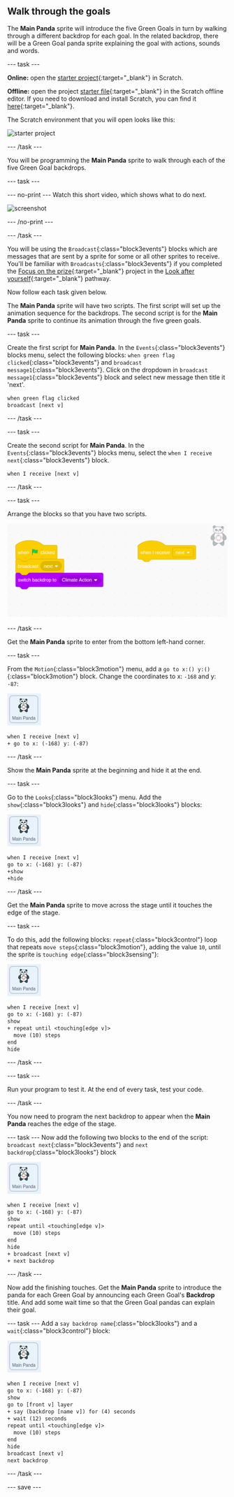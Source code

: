 ## Walk through the goals

The **Main Panda** sprite will introduce the five Green Goals in turn by walking through a different backdrop for each goal. In the related backdrop, there will be a Green Goal panda sprite explaining the goal with actions, sounds and words.

--- task ---

**Online:** open the [starter project](http://rpf.io/p/en/projectName-on){:target="_blank"} in Scratch.

**Offline:** open the project [starter file](http://rpf.io/p/en/projectName-get){:target="_blank"} in the Scratch offline editor. If you need to download and install Scratch, you can find it [here](https://scratch.mit.edu/download){:target="_blank"}.

The Scratch environment that you will open looks like this:

![starter project](images/starter_project.png)

--- /task ---

You will be programming the **Main Panda** sprite to walk through each of the five Green Goal backdrops.

--- task ---

--- no-print ---
Watch this short video, which shows what to do next.

![screenshot](images/NOTNAMEDYET.gif)

--- /no-print ---

--- /task ---

You will be using the `Broadcast`{:class="block3events"} blocks which are messages that are sent by a sprite for some or all other sprites to receive. You'll be familiar with `Broadcasts`{:class="block3events"} if you completed the [Focus on the prize](https://learning-admin.raspberrypi.org/en/projects/focus-on-the-prize){:target="_blank"} project in the [Look after yourself](https://projects.raspberrypi.org/en/pathways/look-after-yourself){:target="_blank"} pathway.

Now follow each task given below.

The **Main Panda** sprite will have two scripts. The first script will set up the animation sequence for the backdrops. The second script is for the **Main Panda** sprite to continue its animation through the five green goals.

--- task ---

Create the first script for **Main Panda**. In the `Events`{:class="block3events"} blocks menu, select the following blocks: `when green flag clicked`{:class="block3events"} and `broadcast message1`{:class="block3events"}. Click on the dropdown in `broadcast message1`{:class="block3events"} block and select new message then title it 'next'.

```blocks3
when green flag clicked
broadcast [next v]
```

--- /task ---

--- task ---

Create the second script for **Main Panda**. In the `Events`{:class="block3events"} blocks menu, select the `when I receive next`{:class="block3events"} block.

```blocks3
when I receive [next v]
```
--- /task ---

--- task ---

Arrange the blocks so that you have two scripts. 

![screenshot of the two scripts side by side](images/broadcast-scripts.png)

--- /task ---

Get the **Main Panda** sprite to enter from the bottom left-hand corner.

--- task ---

From the `Motion`{:class="block3motion"} menu, add a `go to x:() y:()`{:class="block3motion"} block. Change the coordinates to x: `-168` and y: `-87`:

![image of the main Panda sprite](images/mainpanda-sprite.png)

```blocks3
when I receive [next v]
+ go to x: (-168) y: (-87)
```

--- /task ---

Show the **Main Panda** sprite at the beginning and hide it at the end.

--- task ---

Go to the `Looks`{:class="block3looks"} menu. Add the `show`{:class="block3looks"} and `hide`{:class="block3looks"} blocks:

![image of the main Panda sprite](images/mainpanda-sprite.png)

```blocks3
when I receive [next v]
go to x: (-168) y: (-87)
+show
+hide
```

--- /task ---

Get the **Main Panda** sprite to move across the stage until it touches the edge of the stage.

--- task ---

To do this, add the following blocks: `repeat`{:class="block3control"} loop that repeats `move steps`{:class="block3motion"}, adding the value `10`, until the sprite is `touching edge`{:class="block3sensing"}:

![image of the main Panda sprite](images/mainpanda-sprite.png)

```blocks3
when I receive [next v]
go to x: (-168) y: (-87)
show
+ repeat until <touching[edge v]>
  move (10) steps
end
hide
```

--- /task ---

--- task ---

Run your program to test it. At the end of every task, test your code.

--- /task ---

You now need to program the next backdrop to appear when the **Main Panda** reaches the edge of the stage.

--- task ---
Now add the following two blocks to the end of the script: `broadcast next`{:class="block3events"} and `next backdrop`{:class="block3looks"} block

![image of the main Panda sprite](images/mainpanda-sprite.png)

```blocks3
when I receive [next v]
go to x: (-168) y: (-87)
show
repeat until <touching[edge v]>
  move (10) steps
end
hide
+ broadcast [next v]
+ next backdrop
```

--- /task ---

Now add the finishing touches. Get the **Main Panda** sprite to introduce the panda for each Green Goal by announcing each Green Goal's **Backdrop** title. And add some wait time so that the Green Goal pandas can explain their goal.

--- task ---
Add a `say backdrop name`{:class="block3looks"} and a `wait`{:class="block3control"} block:

![image of the main Panda sprite](images/mainpanda-sprite.png)

```blocks3
when I receive [next v]
go to x: (-168) y: (-87)
show
go to [front v] layer
+ say (backdrop [name v]) for (4) seconds
+ wait (12) seconds
repeat until <touching[edge v]>
  move (10) steps
end
hide
broadcast [next v]
next backdrop
```

--- /task ---

--- save ---
